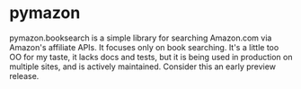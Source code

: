 pymazon
=======

pymazon.booksearch is a simple library for searching Amazon.com via Amazon's affiliate APIs.  It focuses only on book searching.  It's a little too OO for my taste, it lacks docs and tests, but it is being used in production on multiple sites, and is actively maintained.  Consider this an early preview release.